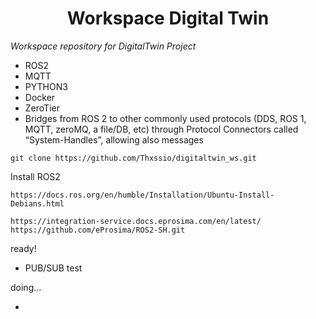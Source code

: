 <h1 align="center"> Workspace Digital Twin </h1>

*Workspace repository for DigitalTwin Project*

* ROS2
* MQTT
* PYTHON3
* Docker
* ZeroTier
* Bridges from ROS 2 to other commonly used protocols (DDS, ROS 1, MQTT, zeroMQ, a file/DB, etc) through Protocol Connectors called “System-Handles”, allowing also messages


```
git clone https://github.com/Thxssio/digitaltwin_ws.git

```

Install ROS2

```
https://docs.ros.org/en/humble/Installation/Ubuntu-Install-Debians.html

```

```
https://integration-service.docs.eprosima.com/en/latest/
https://github.com/eProsima/ROS2-SH.git

```
ready!

* PUB/SUB test

doing...

* 

